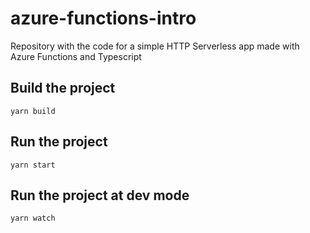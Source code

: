 # azure-functions-intro
Repository with the code for a simple HTTP Serverless app made with Azure Functions and Typescript

## Build the project

`yarn build`

## Run the project

`yarn start`

## Run the project at dev mode

`yarn watch`

